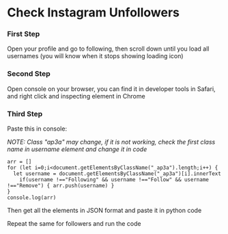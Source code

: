 # Check Instagram Unfollowers

### First Step
Open your profile and go to following, then scroll down until you load all usernames (you will know when it stops showing loading icon)

### Second Step
Open console on your browser, you can find it in developer tools in Safari, and right click and inspecting element in Chrome

### Third Step

Paste this in console: 

_NOTE: Class "ap3a" may change, if it is not working, check the first class name in username element and change it in code_

```
arr = []
for (let i=0;i<document.getElementsByClassName("_ap3a").length;i++) {
  let username = document.getElementsByClassName("_ap3a")[i].innerText
    if(username !=="Following" && username !=="Follow" && username !=="Remove") { arr.push(username) }
}
console.log(arr)
```

Then get all the elements in JSON format and paste it in python code

Repeat the same for followers and run the code
